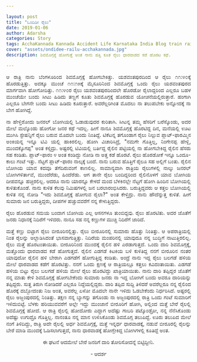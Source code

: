 ```yaml
---

layout: post
title: "ಒಂದಿಡೀ ರೈಲು"
date: 2019-01-06
author: Adarsha
categories: Story
tags: AcchaKannada Kannada Accident Life Karnataka India Blog train railu shivamogga travel mistake tappu adventure sahasa night journey trains
cover: "assets/ondidee-railu-acchakannada.jpg"
description: ಶಿವಮೊಗ್ಗಕ್ಕೆ ಹೋಗುತ್ತೆ ಅಂತ ನಾನು ಹತ್ತಿ ಕೂತ ರೈಲು ಧಾರವಾಡದ ಕಡೆ ಹೊರಟ ಕಥೆ. 

---
```

<p align ="justify">ಆ ರಾತ್ರಿ ನಾನು ಬೆಂಗಳೂರಿಂದ ಶಿವಮೊಗ್ಗಕ್ಕೆ ಹೋಗಬೇಕಿತ್ತು. ಯಶವಂತಪುರದಿಂದ ಆ ರೈಲು ೧೧:೪೦ಕ್ಕೆ ಹೊರಡುತ್ತಿತ್ತು. ಅದಕ್ಕೂ ಮುಂಚೆ ೧೧:೧೫ಕ್ಕೆ ಮೈಸೂರಿನಿಂದ ಶಿವಮೊಗ್ಗಕ್ಕೆ ಒಂದು ರೈಲು ಯಶವಂತಪುರದ ಮಾರ್ಗವಾಗಿ ಹೋಗೋದಿತ್ತು. ೧೧:೪೦ರ ರೈಲು ಯಶವಂತಪುರದಿಂದಲೇ ಹೊರಡೋ ರೈಲಾದ್ದರಿಂದ ಎಲ್ಲರೂ ಬಹಳ ಮುಂಚೆಯೇ ಬಂದು ಸೀಟು ಹಿಡಿದು ತಣ್ಣಗೆ ಕೂತು ಶಿವಮೊಗ್ಗಕ್ಕೆ ಹೊರಡುವ ಯೋಚನೆಯಲ್ಲಿರುತ್ತಾರೆ. ಹಂಗಾಗಿ ಎಲ್ಲರೂ ಬೇಗನೇ ಬಂದು ಸೀಟು ಹಿಡಿದು ಕೂರುತ್ತಾರೆ. ಅವರೆಲ್ಲರಿಗಿಂತ ಮೊದಲು ನಾ ತಲುಪಬೇಕು ಅನ್ನೋದಕ್ಕೆ ನಾ ಬೇಗ ಹೋಗಿದ್ದೆ.</p>

<p align ="justify">ನಾ ಹೇಳ್ತಿರೋದು ಜನರಲ್ ಬೋಗಿಯಲ್ಲಿ ಓಡಾಡುವುದರ ಕುರಿತಾಗಿ. ಸೀಟನ್ನ ತಮ್ಮ ಹೆಸರಿಗೆ ಬರೆಸ್ಕೊಂಡು, ಅದರ ಮೇಲೆ ಮಲ್ಕೊಂಡು ಹೋಗೋ ಜನರ ಕಥೆ ಇದಲ್ಲ. ಹೀಗೆ ನಾನೂ ಶಿವಮೊಗ್ಗಕ್ಕೆ ಹೊರಟಿದ್ದ ದಿನ, ಮನೆಯಲ್ಲಿ ಊಟ ಮುಗಿಸಿ ಸ್ಟೇಷನ್ನಿಗೆ ರೈಲು ಬರುವ ಮೊದಲೇ ಬಂದು ನಿಂತಿದ್ದೆ.  ಟಿಕೆಟನ್ನ ತಗೊಂಡಾಗ ರೈಲು ನಿಲ್ಲುವ ಪ್ಲಾಟ್-ಫಾರಮ್ಮಿನ ಅಂಕಿಯನ್ನ ಇನ್ನೂ ಟಿವಿ ಯಲ್ಲಿ ಹಾಕಿರಲಿಲ್ಲ. ಹೋಗಿ ವಿಚಾರಿಸಿದ್ರೆ, "ನಮಗೇ ಗೊತ್ತಿಲ್ಲ, ನಿಂಗೇನಪ್ಪ ಹೇಳ್ಲಿ, ಮುಂದಕ್ಕೊಗಪ್ಪ" ಅಂತ ಕಳ್ಸಿದ್ರು. ಅಷ್ಟರಲ್ಲಿ ಟಿವಿಯಲ್ಲಿ ಬರ್ತಿದ್ದ ರೈಲಿನ ಪಟ್ಟಿಯಲ್ಲಿ ನಾ ಹೋಗಬೇಕಿದ್ದ ರೈಲಿನ ಹೆಸರು ಸಹ ಕಂಡಿತು. ಪ್ಲಾಟ್-ಫಾರಂ ೪ ಅಂತ ಕಂಡಿದ್ದು ನೋಡಿ ನಾ ಅತ್ತ ಕಡೆ ಹೊರಟೆ. ರೈಲು ಹೊರಡೋಕೆ ಇನ್ನೂ ಒಂದೂ-ಕಾಲು ಗಂಟೆ ಇತ್ತು. ನೆಟ್ಟಗೆ ಪ್ಲಾಟ್-ಫಾರಂ ನಾಲ್ಕಕ್ಕೆ ಬಂದೆ. ನಾನು ಬರುವ ಹೊತ್ತಿಗೆ ರೈಲೂ ಸಹ ಅಲ್ಲಿಗೆ ಬಂತು. ರೈಲಿನ ಬೋಗಿಯ ಯಾವ ಕದವೂ ತೆಗೆದಿರುವಂಗೆ ಕಾಣಲಿಲ್ಲ. ಸಾಮಾನ್ಯವಾಗಿ ರಾತ್ರಿಯ ರೈಲುಗಳಲ್ಲಿ ನಾಲ್ಕು ಜನರಲ್ ಬೋಗಿಗಳಿರ್ತಾವೆ, ಮುಂದೆರೆಡು, ಹಿಂದೆರೆಡು.  ಆಗ ತಾನೇ ರೈಲು ಬಂದಿದ್ದರಿಂದ ರೈಲಿನೊಳಗೆ ಯಾವ ಬೋಗಿಯ ದೀಪವನ್ನೂ ಹಚ್ಚಿರಲಿಲ್ಲ. ಆದರೂ ನಾನು ಯಾರನ್ನೂ ಕೇಳದೆ ಮಂದ ಬೆಳಕಿನಲ್ಲೇ ನೆಟ್ಟಗೆ ಹೋಗಿ ಹಿಂದಿನ ಬೋಗಿಯಲ್ಲಿ ಕುಳಿತುಕೊಂಡೆ. ನಾನು ಕುಳಿತ ಕೆಲವು ನಿಮಿಷಗಳಲ್ಲಿ ಜನ ಬರಲಾರಂಭಿಸಿದರು. ಬರುತ್ತಿದ್ದವರು ಆ ಕತ್ತಲ ಬೋಗಿಯಲ್ಲಿ ಕುಳಿತ ನನ್ನ ನೋಡಿ "ಇದು ಶಿವಮೊಗ್ಗಕ್ಕೆ ಹೋಗುವ ರೈಲಾ?" ಅಂತ ಕೇಳ್ತಿದ್ರು. ನಾನು ಹೌದೆನ್ನುತ್ತ ಕುಳಿತೆ. ಹೀಗೆ ಸುಮಾರು ಜನ ಬರುತ್ತಿದ್ದರು, ದೀಪಗಳ ಹಚ್ಚುವವರೆಗೆ ನನ್ನ ಕೇಳುತ್ತಿದ್ದರು.</p>

<p align ="justify">ರೈಲು ಹೊರಡುವ ಸಮಯ ಬಂದಾಗ ಬೋಗಿಯ ಎಲ್ಲ ಆಸನಗಳೂ ತುಂಬಿದ್ದವು. ರೈಲು ಹೊರಟಿತು. ಅದರ ಜೊತೆಗೆ ಜನರು ನಿಧಾನಕ್ಕೆ ನಿದಿರೆಗೆ ಇಳಿದರು. ನಾನೂ ಸಹ ನನ್ನ ಕಣ್ಣುಗಳ ಮುಚ್ಚಿ ನಿದಿರೆಗೆ ಜಾರಿದೆ.</p>

<p align ="justify">ಮತ್ತೆ ಕಣ್ಣು ಬಿಟ್ಟಾಗ ರೈಲು ಬೀರೂರಿನಲ್ಲಿತ್ತು. ರೈಲು ಬೀರೂರಿನಲ್ಲಿ ಸುಮಾರು ಹೊತ್ತು ನಿಂತಿತ್ತು. ಆ ಅಪರಾತ್ರಿಯಲ್ಲಿ ನಿಂತ ರೈಲನ್ನು ಅಲ್ಲಾಡಿಸಿದಂತೆ ಭಾಸವಾಗುತ್ತಿತ್ತು. ನಿದಿರೆಯ ಮಂಪರಿನಲ್ಲಿ ಯಾವುದೂ ನನ್ನ ಬುದ್ಧಿಗೆ ನಾಟುತ್ತಿರಲಿಲ್ಲ. ರೈಲು ಮತ್ತೆ ಹೊರಟಂತಾಯಿತು. ಬೀರೂರಿನಿಂದ ಮುಂದಕ್ಕೆ ರೈಲಿನ ಹಳಿ ಎರಡಾಗುತ್ತದೆ. ಒಂದು ದಾರಿ ಶಿವಮೊಗ್ಗಕ್ಕೆ, ಮತ್ತೊಂದು ಧಾರವಾಡದ ಕಡೆ ಹೋಗುತ್ತದೆ. ರೈಲಿನ ಎಡಗಡೆ ಕಿಟಕಿಯ ಬಳಿ ಕುಳಿತಿದ್ದ ನನಗೆ ಬೀರೂರಿನ ನಂತರ ಯಾವುದೋ ರೈಲಿನ ಹಳಿ ಬೇರಾಗಿ ಎಡಗಡೆಗೆ ಹೋಗುತ್ತಿದ್ದ ಕಂಡಿತು. ಅಂದ್ರೆ ನಾನು ಇದ್ದ ರೈಲು ಬಲಗಡೆ ಹಳಿಯ ಮೇಲೆ ಧಾರವಾಡದ ಕಡೆಗೆ ಹೊರಟಿತ್ತು. ನನಗೆ ಒಂದು ಕ್ಷಣಕ್ಕೆ ಆ ರಾತ್ರಿಯಲ್ಲೂ ಕತ್ತಲು ಕವಿದಂತಾಯಿತು. ಎಡಗಡೆ ಹಳಿಯ ಬಿಟ್ಟು ರೈಲು ಬಲಗಡೆ ಹಳಿಯ ಮೇಲೆ ರೈಲು ಹೊರಟಿದ್ದು ಖಾತ್ರಿಯಾಯಿತು. ನಾನು ದಾರಿ ತಪ್ಪಿದ್ದರ ಜೊತೆಗೆ ನನ್ನ ಮಾತು ಕೇಳಿ ಶಿವಮೊಗ್ಗಕ್ಕೆ ಹೋಗಬೇಕೆಂದು ಸುಮಾರು ಜನರು ನಾ ಇದ್ದ ಬೋಗಿಗೆ ಬಂದು ಅವರೂ ದಾರಿಯನ್ನು ತಪ್ಪಿದ್ದರು. ಸುತ್ತ ತಿರುಗಿ ನೋಡಿದರೆ ಎಲ್ಲರೂ ನಿದ್ದೆಯಲ್ಲಿದ್ದರು. ದಾರಿ ತಪ್ಪಿದ ಸುದ್ದಿ ತಿಳಿದರೆ ಅವರೆಲ್ಲರೂ ನನ್ನ ರೈಲಿಂದ ಹೊರಕ್ಕೆ ದಬ್ಬೋದಂತು ನಿಜ ಅಂತ, ಅವರೆಲ್ಲ ಏಳೋ ಮೊದಲೇ ನಾನೇ ಇಳಿದು ಓಡಬೇಕೆಂದು ನಿರ್ಧರಿಸಿದೆ. ಅಷ್ಟರಲ್ಲಿ ರೈಲು ಅಜ್ಜಂಪುರದಲ್ಲಿ ನಿಂತಿತ್ತು. ತಕ್ಷಣ ನನ್ನ ಬ್ಯಾಗನ್ನು ತಗೊಂಡು ನಾ ಅಜ್ಜಂಪುರದಲ್ಲಿ ರಾತ್ರಿ ಒಂದು ಗಂಟೆ ಸುಮಾರಿಗೆ ಇಳಿದುಬಿಟ್ಟೆ. ಬೆಳಕು ಹರಿಯುವವರೆಗೆ ಅಲ್ಲೇ ಇದ್ದು ಮುಂಜಾನೆ ಬೀರೂರಿಗೆ ಹೋಗಿ, ಅಲ್ಲಿಂದ ಮತ್ತೆ ಬೇರೆ ರೈಲಲ್ಲಿ ಶಿವಮೊಗ್ಗಕ್ಕೆ ಹೋದೆ. ಆ ರಾತ್ರಿ ರೈಲಲ್ಲಿ ಹೋದೋರು ಎದ್ದಾಗ ಅದೆಷ್ಟು ಗಾಬರಿ ಪಟ್ಕೊಂಡ್ರೋ, ನನ್ನ ನೆನೆಸಿಕೊಂಡು ಅದೆಷ್ಟು ಉಗುದ್ರೊ ಗೊತ್ತಿಲ್ಲ. ನಾನಂತೂ ನನ್ನ ಮಾನ ಉಳಿಸಿಕೊಂಡು ಶಿವಮೊಗ್ಗ ತಲುಪಿದ್ದೆ. ಊರು ತಲುಪಿದ ಮೇಲೆ ನಂಗೆ ತಿಳಿದಿದ್ದು, ರಾತ್ರಿ ಅದೇ ರೈಲಲ್ಲಿ ಅರ್ಧ ಶಿವಮೊಗ್ಗಕ್ಕೆ, ಮತ್ತೆ ಇನ್ನರ್ಧ ಧಾರವಾಡಕ್ಕೆ, ನಡುವೆ ಬೀರೂರಲ್ಲಿ ರೈಲನ್ನು ಬೇರೆ ಮಾಡಿ ಮುಂದಕ್ಕೆ ಓಡಿಸಲಾಗುತ್ತದೆ, ನಾನು ಧಾರವಾಡಕ್ಕೆ ಹೋಗ್ಬೇಕಿದ್ದ ಬೋಗಿಗಳಲ್ಲಿ ಕೂತಿದ್ದೆ ಅಂತ.</p>

<p align ="center">ಈ ಘಟನೆ ಆದಮೇಲೆ ಬೇರೆ ಜನರಿಗೆ ದಾರಿ ತೋರಿಸೋದನ್ನೆ ಬಿಟ್ಟಿದ್ದೀನಿ.</p>

<p align ="center">- ಆದರ್ಶ</p>

